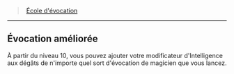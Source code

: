 ﻿> [École d'évocation](hd_wizard_evocation.md)

---

## Évocation améliorée

À partir du niveau 10, vous pouvez ajouter votre modificateur d'Intelligence aux dégâts de n'importe quel sort d'évocation de magicien que vous lancez.

